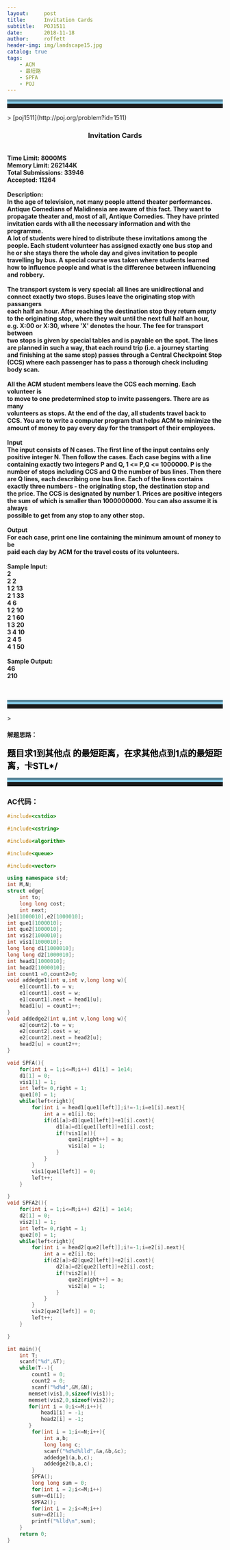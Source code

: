 ```yaml
---
layout:     post
title:      Invitation Cards
subtitle:   POJ1511
date:       2018-11-18
author:     roffett
header-img: img/landscape15.jpg
catalog: true
tags:
    - ACM
    - 最短路
    - SPFA
    - POJ
---
```


<hr style="height:10px;border:none;border-top:10px groove skyblue;" />>
[poj1511](http://poj.org/problem?id=1511)

<div style="font-weight:bold;">
<h3 align="center">Invitation Cards</h3><br />
Time Limit: 8000MS<br />
Memory Limit: 262144K<br />
Total Submissions: 33946<br />
Accepted: 11264<br />
<br />
Description:<br />
In the age of television, not many people attend theater performances.<br />
Antique Comedians of Malidinesia are aware of this fact. They want to<br />
propagate theater and, most of all, Antique Comedies. They have printed<br />
invitation cards with all the necessary information and with the programme.<br />
A lot of students were hired to distribute these invitations among the <br />
people. Each student volunteer has assigned exactly one bus stop and<br />
he or she stays there the whole day and gives invitation to people <br />
travelling by bus. A special course was taken where students learned<br />
how to influence people and what is the difference between influencing <br />
and robbery. <br />
<br />
The transport system is very special: all lines are unidirectional and<br />
connect exactly two stops. Buses leave the originating stop with passangers<br />
each half an hour. After reaching the destination stop they return empty <br />
to the originating stop, where they wait until the next full half an hour, <br />
e.g. X:00 or X:30, where 'X' denotes the hour. The fee for transport between<br />
two stops is given by special tables and is payable on the spot. The lines<br />
are planned in such a way, that each round trip (i.e. a journey starting<br />
and finishing at the same stop) passes through a Central Checkpoint Stop<br />
(CCS) where each passenger has to pass a thorough check including body scan. <br />
<br />
All the ACM student members leave the CCS each morning. Each volunteer is<br />
to move to one predetermined stop to invite passengers. There are as many<br />
volunteers as stops. At the end of the day, all students travel back to<br />
CCS. You are to write a computer program that helps ACM to minimize the<br />
amount of money to pay every day for the transport of their employees. <br />
<br />
Input<br />
The input consists of N cases. The first line of the input contains only <br />
positive integer N. Then follow the cases. Each case begins with a line <br />
containing exactly two integers P and Q, 1 <= P,Q <= 1000000. P is the <br />
number of stops including CCS and Q the number of bus lines. Then there <br />
are Q lines, each describing one bus line. Each of the lines contains <br />
exactly three numbers - the originating stop, the destination stop and <br />
the price. The CCS is designated by number 1. Prices are positive integers<br />
the sum of which is smaller than 1000000000. You can also assume it is always <br />
possible to get from any stop to any other stop.<br />
<br />
Output<br />
For each case, print one line containing the minimum amount of money to be <br />
paid each day by ACM for the travel costs of its volunteers.<br />
<br />
Sample Input:<br />
2<br />
2 2<br />
1 2 13<br />
2 1 33<br />
4 6<br />
1 2 10<br />
2 1 60<br />
1 3 20<br />
3 4 10<br />
2 4 5<br />
4 1 50<br />
<br />
Sample Output:<br />
46<br />
210<br />

<br />
<br /></div>

<hr style="height:10px;border:none;border-top:10px groove skyblue;" />>

#### 解题思路：  

<div style = "font-size:20px;font-weight:bold;color:black;">
题目求1到其他点 的最短距离，在求其他点到1点的最短距离，卡STL*/<br />
</div>

<hr style="height:10px;border:none;border-top:10px groove skyblue;" />

### AC代码：
```c++
#include<cstdio>  

#include<cstring>  

#include<algorithm>  

#include<queue>  

#include<vector>  

using namespace std;
int M,N;
struct edge{
    int to;
    long long cost;
    int next;
}e1[1000010],e2[1000010];
int que1[1000010];
int que2[1000010];
int vis2[1000010];
int vis1[1000010];
long long d1[1000010];
long long d2[1000010];
int head1[1000010];
int head2[1000010];
int count1 =0,count2=0;
void addedge1(int u,int v,long long w){
    e1[count1].to = v;
    e1[count1].cost = w;
    e1[count1].next = head1[u];
    head1[u] = count1++; 
}
void addedge2(int u,int v,long long w){
    e2[count2].to = v;      
    e2[count2].cost = w;
    e2[count2].next = head2[u];
    head2[u] = count2++; 
}

void SPFA(){
    for(int i = 1;i<=M;i++) d1[i] = 1e14;
    d1[1] = 0;
    vis1[1] = 1;
    int left= 0,right = 1;
    que1[0] = 1;
    while(left<right){
        for(int i = head1[que1[left]];i!=-1;i=e1[i].next){
            int a = e1[i].to;
            if(d1[a]>d1[que1[left]]+e1[i].cost){
                d1[a]=d1[que1[left]]+e1[i].cost;
                if(!vis1[a]){
                    que1[right++] = a;
                    vis1[a] = 1;
                }
            }
        }
        vis1[que1[left]] = 0;
        left++;
    }

}
void SPFA2(){
    for(int i = 1;i<=M;i++) d2[i] = 1e14;
    d2[1] = 0;
    vis2[1] = 1;
    int left= 0,right = 1;
    que2[0] = 1;
    while(left<right){
        for(int i = head2[que2[left]];i!=-1;i=e2[i].next){
            int a = e2[i].to;
            if(d2[a]>d2[que2[left]]+e2[i].cost){
                d2[a]=d2[que2[left]]+e2[i].cost;
                if(!vis2[a]){
                    que2[right++] = a;
                    vis2[a] = 1;
                }
            }
        }
        vis2[que2[left]] = 0;
        left++;
    }

}

int main(){
    int T;
    scanf("%d",&T);
    while(T--){
        count1 = 0;
        count2 = 0;
        scanf("%d%d",&M,&N);
       memset(vis1,0,sizeof(vis1));
       memset(vis2,0,sizeof(vis2));
       for(int i = 0;i<=M;i++){
           head1[i] = -1;
           head2[i] = -1;
       }
        for(int i = 1;i<=N;i++){
            int a,b;
            long long c;
            scanf("%d%d%lld",&a,&b,&c);
            addedge1(a,b,c);
            addedge2(b,a,c);
        }
        SPFA();
        long long sum = 0;
        for(int i = 2;i<=M;i++)
        sum+=d1[i];
        SPFA2();
        for(int i = 2;i<=M;i++)
        sum+=d2[i];
        printf("%lld\n",sum);
    }
    return 0;
}
```